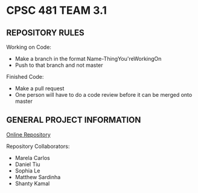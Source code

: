 # CPSC 481 TEAM 3.1 #

## REPOSITORY RULES ##
Working on Code:
* Make a branch in the format Name-ThingYou'reWorkingOn
* Push to that branch and not master

Finished Code:
* Make a pull request
* One person will have to do a code review before it can be merged onto master


## GENERAL PROJECT INFORMATION ##
[Online Repository](https://cpsc481fall2019.github.io/)

Repository Collaborators:
* Marela Carlos
* Daniel Tiu
* Sophia Le
* Matthew Sardinha 
* Shanty Kamal


